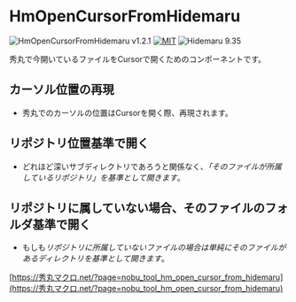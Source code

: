 # HmOpenCursorFromHidemaru

![HmOpenCursorFromHidemaru v1.2.1](https://img.shields.io/badge/HmOpenCursorFromHidemaru-v1.2.1-6479ff.svg)
[![MIT](https://img.shields.io/badge/license-MIT-blue.svg?style=flat)](LICENSE)
![Hidemaru 9.35](https://img.shields.io/badge/Hidemaru-v9.35-6479ff.svg)

秀丸で今開いているファイルをCursorで開くためのコンポーネントです。

## カーソル位置の再現</h4>
- 秀丸でのカーソルの位置はCursorを開く際、再現されます。

## リポジトリ位置基準で開く
- どれほど深いサブディレクトリであろうと関係なく、*「そのファイルが所属しているリポジトリ」を基準として開きます*。

## リポジトリに属していない場合、そのファイルのフォルダ基準で開く
- もしも*リポジトリに所属していないファイルの場合は単純にそのファイルがあるディレクトリを基準として開きます*。


[https://秀丸マクロ.net/?page=nobu_tool_hm_open_cursor_from_hidemaru](https://秀丸マクロ.net/?page=nobu_tool_hm_open_cursor_from_hidemaru)
